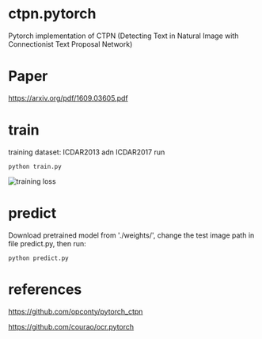 # ctpn.pytorch
Pytorch implementation of CTPN (Detecting Text in Natural Image with Connectionist Text Proposal Network)

# Paper
https://arxiv.org/pdf/1609.03605.pdf

# train
training dataset: ICDAR2013 adn ICDAR2017
run 
```
python train.py
```

![training loss](https://github.com/CrazySummerday/ctpn.pytorch/tree/master/log/training_loss.png) 


# predict
Download pretrained model from './weights/', change the test image path in file predict.py, then run:  
```
python predict.py
```

# references
https://github.com/opconty/pytorch_ctpn  

https://github.com/courao/ocr.pytorch
